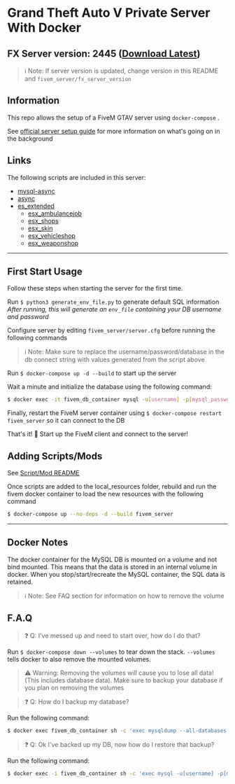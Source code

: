 # Grand Theft Auto V Private Server With Docker

## FX Server version: 2445 ([Download Latest](https://runtime.fivem.net/artifacts/fivem/build_proot_linux/master/))

>:information_source: Note: If server version is updated, change version in this README and `fivem_server/fx_server_version`

## Information

This repo allows the setup of a FiveM GTAV server using `docker-compose` .

See [official server setup guide](https://docs.fivem.net/docs/server-manual/setting-up-a-server/#linux) for more information on what's going on in the background

## Links

The following scripts are included in this server:

* [mysql-async](https://github.com/brouznouf/fivem-mysql-async)
* [async](https://github.com/ESX-Org/async)
* [es_extended](https://github.com/ESX-Org/es_extended)
  * [esx_ambulancejob](https://github.com/ESX-Org/esx_ambulancejob)
  * [esx_shops](https://github.com/ESX-Org/esx_shops)
  * [esx_skin](https://github.com/ESX-Org/esx_skin)
  * [esx_vehicleshop](https://github.com/ESX-Org/esx_vehicleshop)
  * [esx_weaponshop](https://github.com/ESX-Org/esx_weaponshop)

---

## First Start Usage

Follow these steps when starting the server for the first time.

Run `$ python3 generate_env_file.py` to generate default SQL information\
_After running, this will generate an `env_file` containing your DB username and password_

Configure server by editing `fivem_server/server.cfg` before running the following commands
>:information_source: Note: Make sure to replace the username/password/database in the db connect string with values generated from the script above

Run `$ docker-compose up -d --build` to start up the server

Wait a minute and initialize the database using the following command:

```bash
$ docker exec -it fivem_db_container mysql -u[username] -p[mysql_password] -e "$(cat fivem_server/database_files/es_extended_db.sql)"
```

Finally, restart the FiveM server container using `$ docker-compose restart fivem_server` so it can connect to the DB

That's it! :tada: Start up the FiveM client and connect to the server!

## Adding Scripts/Mods

See [Script/Mod README](fivem_server/local_resources/README.md)

Once scripts are added to the local_resources folder, rebuild and run the fivem docker container to load the new resources with the following command

```bash
$ docker-compose up --no-deps -d --build fivem_server
```

---

## Docker Notes

The docker container for the MySQL DB is mounted on a volume and not bind mounted. This means that the data is stored in an internal volume in docker. When you stop/start/recreate the MySQL container, the SQL data is retained.
>:information_source: Note: See FAQ section for information on how to remove the volume

## F.A.Q

>:question: Q: I've messed up and need to start over, how do I do that?

Run `$ docker-compose down --volumes` to tear down the stack. `--volumes` tells docker to also remove the mounted volumes.

>:warning: Warning: Removing the volumes will cause you to lose all data! (This includes database data). Make sure to backup your database if you plan on removing the volumes

>:question: Q: How do I backup my database?

Run the following command:

```bash
$ docker exec fivem_db_container sh -c 'exec mysqldump --all-databases -u[username] -p[mysql_password]' > /some/path/on/your/host/all-databases.sql
```

>:question: Q: Ok I've backed up my DB, now how do I restore that backup?

Run the following command:

```bash
$ docker exec -i fivem_db_container sh -c 'exec mysql -u[username] -p[mysql_password]' < /some/path/on/your/host/all-databases.sql
```

